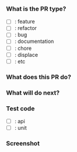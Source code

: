 ### What is the PR type?
- [ ] : feature
- [ ] : refactor
- [ ] : bug
- [ ] : documentation
- [ ] : chore
- [ ] : displace
- [ ] : etc

### What does this PR do?

### What will do next?

### Test code

- [ ] : api
- [ ] : unit

### Screenshot
